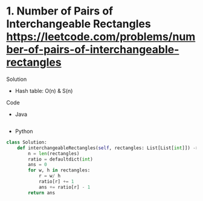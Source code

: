 # 1. Number of Pairs of Interchangeable Rectangles https://leetcode.com/problems/number-of-pairs-of-interchangeable-rectangles

Solution

- Hash table: O(n) & S(n)

Code

- Java

```java

```

- Python

```python
class Solution:
    def interchangeableRectangles(self, rectangles: List[List[int]]) -> int:
        n = len(rectangles)
        ratio = defaultdict(int)
        ans = 0
        for w, h in rectangles:
            r = w/ h
            ratio[r] += 1
            ans += ratio[r] - 1
        return ans
```
